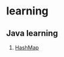 # learning
## Java learning
1. [HashMap](.\src\main\java\com\machao\learning\collection\HashMap\README.md)
